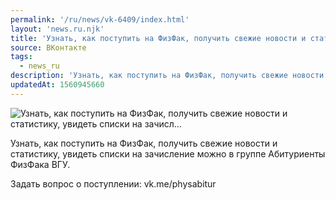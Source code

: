 ```yaml
---
permalink: '/ru/news/vk-6409/index.html'
layout: 'news.ru.njk'
title: 'Узнать, как поступить на ФизФак, получить свежие новости и статистику, увидеть списки на зачисл…'
source: ВКонтакте
tags:
  - news_ru
description: 'Узнать, как поступить на ФизФак, получить свежие новости и статистику, увидеть списки на зачисл…'
updatedAt: 1560945660
---
```

![Узнать, как поступить на ФизФак, получить свежие новости и статистику, увидеть списки на зачисл…](https://sun9-49.userapi.com/impf/c850236/v850236310/173801/L4W6hk1YSOo.jpg?size=1280x803&quality=96&sign=ee83f514161ea296c650afc1bff4a351&c_uniq_tag=tr-PHsC_8v4Jv2JBJypZOM4VO_-09SpKBJrP1cxT80o&type=album)

Узнать, как поступить на ФизФак, получить свежие новости и статистику, увидеть списки на зачисление можно в группе Абитуриенты ФизФака ВГУ.

Задать вопрос о поступлении: vk.me/physabitur
